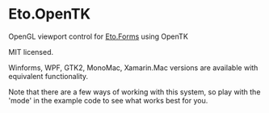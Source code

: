 # Eto.OpenTK
OpenGL viewport control for [Eto.Forms](https://github.com/picoe/Eto) using OpenTK

MIT licensed.

Winforms, WPF, GTK2, MonoMac, Xamarin.Mac versions are available with equivalent functionality.

Note that there are a few ways of working with this system, so play with the 'mode' in the example code to see what works best for you.